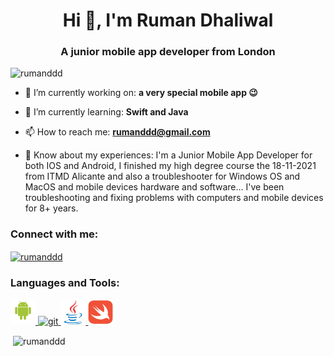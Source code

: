 <h1 align="center">Hi 👋, I'm Ruman Dhaliwal</h1>
<h3 align="center">A junior mobile app developer from London</h3>

<p align="left"> <img src="https://komarev.com/ghpvc/?username=rumanddd&label=Profile%20views&color=0e75b6&style=flat" alt="rumanddd" /> </p>

- 🔭 I’m currently working on: **a very special mobile app 😉**

- 🌱 I’m currently learning: **Swift and Java**

- 📫 How to reach me: **rumanddd@gmail.com**

- 📄 Know about my experiences:
I'm a Junior Mobile App Developer for both IOS and Android, I finished my high degree course the 18-11-2021 from ITMD Alicante and also a troubleshooter for Windows OS and MacOS and mobile devices hardware and software... I've been troubleshooting and fixing problems with computers and mobile devices for 8+ years.

<h3 align="left">Connect with me:</h3>
<p align="left">
<a href="https://stackoverflow.com/users/rumanddd" target="blank"><img align="center" src="https://raw.githubusercontent.com/rahuldkjain/github-profile-readme-generator/master/src/images/icons/Social/stack-overflow.svg" alt="rumanddd" height="30" width="40" /></a>
</p>

<h3 align="left">Languages and Tools:</h3>
<p align="left"> <a href="https://developer.android.com" target="_blank" rel="noreferrer"> <img src="https://raw.githubusercontent.com/devicons/devicon/master/icons/android/android-original-wordmark.svg" alt="android" width="40" height="40"/> </a> <a href="https://git-scm.com/" target="_blank" rel="noreferrer"> <img src="https://www.vectorlogo.zone/logos/git-scm/git-scm-icon.svg" alt="git" width="40" height="40"/> </a> <a href="https://www.java.com" target="_blank" rel="noreferrer"> <img src="https://raw.githubusercontent.com/devicons/devicon/master/icons/java/java-original.svg" alt="java" width="40" height="40"/> </a> <a href="https://developer.apple.com/swift/" target="_blank" rel="noreferrer"> <img src="https://raw.githubusercontent.com/devicons/devicon/master/icons/swift/swift-original.svg" alt="swift" width="40" height="40"/> </a> </p>

<p>&nbsp;<img align="center" src="https://github-readme-stats.vercel.app/api?username=rumanddd&show_icons=true&locale=en" alt="rumanddd" /></p>

